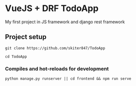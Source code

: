 # VueJS + DRF TodoApp

My first project in JS framework and django rest framework 

## Project setup
```
git clone https://github.com/skiter847/TodoApp

cd TodoApp
```

### Compiles and hot-reloads for development
```
python manage.py runserver || cd frontend && npm run serve  

```



